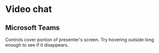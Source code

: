 # Video chat

## Microsoft Teams

Controls cover portion of presenter's screen. Try hovering outside long enough
to see if it disappears.
